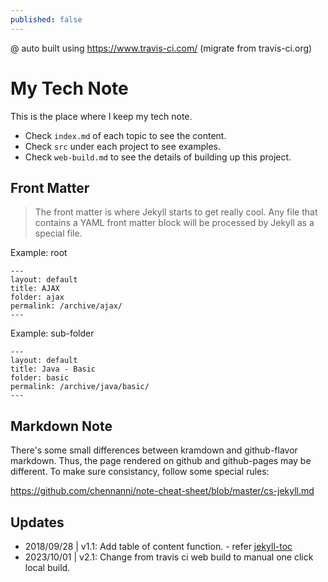 ```yaml
---
published: false
---
```


@ auto built using <https://www.travis-ci.com/> (migrate from travis-ci.org) 

# My Tech Note

This is the place where I keep my tech note. 
- Check `index.md` of each topic to see the content.
- Check `src` under each project to see examples.
- Check `web-build.md` to see the details of building up this project.

## Front Matter

> The front matter is where Jekyll starts to get really cool. 
Any file that contains a YAML front matter block will be processed by Jekyll as a special file.

Example: root

~~~
---
layout: default
title: AJAX
folder: ajax
permalink: /archive/ajax/
---
~~~

Example: sub-folder

~~~
---
layout: default
title: Java - Basic
folder: basic
permalink: /archive/java/basic/
---
~~~

## Markdown Note

There's some small differences between kramdown and github-flavor markdown. Thus, the page rendered on github and github-pages may be different. To make sure consistancy, follow some special rules: 

https://github.com/chennanni/note-cheat-sheet/blob/master/cs-jekyll.md

## Updates

- 2018/09/28 | v1.1: Add table of content function. - refer [jekyll-toc](https://github.com/allejo/jekyll-toc)
- 2023/10/01 | v2.1: Change from travis ci web build to manual one click local build.